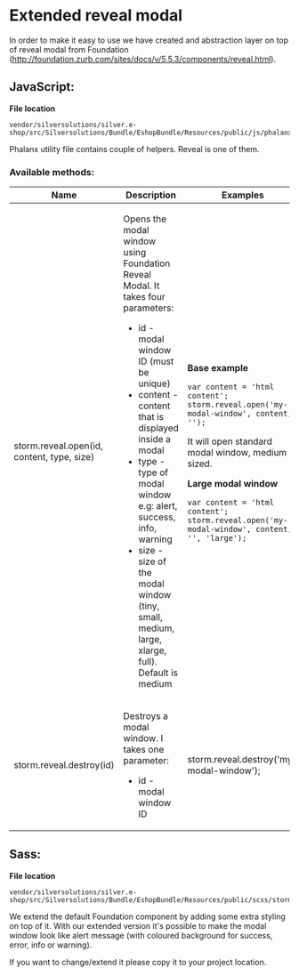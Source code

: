 #  Extended reveal modal 

In order to make it easy to use we have created and abstraction layer on top of reveal modal from Foundation (<http://foundation.zurb.com/sites/docs/v/5.5.3/components/reveal.html>). 

## JavaScript:

**File location**

``` 
vendor/silversolutions/silver.e-shop/src/Silversolutions/Bundle/EshopBundle/Resources/public/js/phalanx/storm.phalanx.utils.js
```

Phalanx utility file contains couple of helpers. Reveal is one of them.

### Available methods:

<table>
<colgroup>
<col style="width: 33%" />
<col style="width: 33%" />
<col style="width: 33%" />
</colgroup>
<thead>
<tr class="header">
<th>Name</th>
<th>Description</th>
<th>Examples</th>
</tr>
</thead>
<tbody>
<tr>
<td>storm.reveal.open(id, content, type, size)</td>
<td><p>Opens the modal window using Foundation Reveal Modal. It takes four parameters:</p>
<ul>
<li>id - modal window ID (must be unique)</li>
<li>content - content that is displayed inside a modal</li>
<li>type - type of modal window e.g: alert, success, info, warning</li>
<li>size - size of the modal window (tiny, small, medium, large, xlarge, full). Default is medium</li>
</ul></td>
<td><p><strong>Base example</strong></p>
<pre class="" data-syntaxhighlighter-params="brush: java; gutter: false; theme: Confluence" data-theme="Confluence"><code>var content = &#39;html content&#39;;
storm.reveal.open(&#39;my-modal-window&#39;, content, &#39;&#39;);</code></pre>
<p>It will open standard modal window, medium sized.</p>
<p><strong>Large modal window</strong></p>
<pre class="" data-syntaxhighlighter-params="brush: java; gutter: false; theme: Confluence" data-theme="Confluence"><code>var content = &#39;html content&#39;;
storm.reveal.open(&#39;my-modal-window&#39;, content, &#39;&#39;, &#39;large&#39;);</code></pre>

</td>
</tr>
<tr>
<td>storm.reveal.destroy(id)</td>
<td><p>Destroys a modal window. I takes one parameter:</p>
<ul>
<li>id - modal window ID</li>
</ul></td>
<td>storm.reveal.destroy('my-modal-window');</td>
</tr>
</tbody>
</table>

## Sass:

**File location**

``` 
vendor/silversolutions/silver.e-shop/src/Silversolutions/Bundle/EshopBundle/Resources/public/scss/storm/_extend.components.reveal.scss
```

We extend the default Foundation component by adding some extra styling on top of it. With our extended version it's possible to make the modal window look like alert message (with coloured background for success, error, info or warning).

If you want to change/extend it please copy it to your project location.
